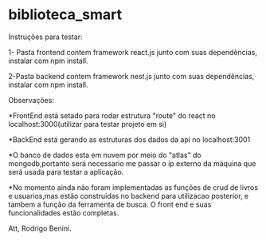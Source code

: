 # biblioteca_smart

Instruções para testar:

1- Pasta frontend contem framework react.js junto com suas dependências,
instalar com npm install.

2-Pasta backend contem framework nest.js junto com suas dependências,
instalar com npm install.

Observações:

*FrontEnd está setado para rodar estrutura "route" do react no localhost:3000(utilizar para testar projeto em si)

*BackEnd está gerando as estruturas dos dados da api no localhost:3001

*O banco de dados esta em nuvem por meio do "atlas" do mongodb,portanto será necessario me passar o ip externo da máquina que será usada para testar a aplicação.

*No momento ainda não foram implementadas as funções de crud de livros e usuarios,mas estão construidas no backend para utilizacao posterior, e tambem a função
da ferramenta de busca. O front end e suas funcionalidades estão completas.




Att, Rodrigo Benini.


